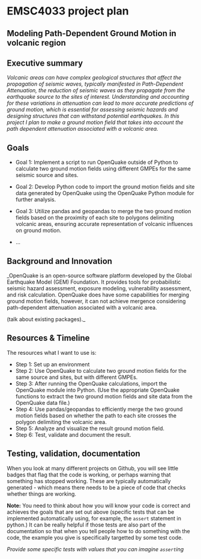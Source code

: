 # EMSC4033 project plan

## Modeling Path-Dependent Ground Motion in volcanic region

## Executive summary
_Volcanic areas can have complex geological structures that affect the propagation of seismic waves, typically manifested in Path-Dependent Attenuation, the reduction of seismic waves as they propagate from the earthquake source to the sites of interest.
Understanding and accounting for these variations in attenuation can lead to more accurate predictions of ground motion, which is essential for assessing seismic hazards and designing structures that can withstand potential earthquakes.
In this project I plan to  make a ground motion field that takes into account the  path dependent attenuation associated with a volcanic area._

## Goals

- Goal 1: Implement a script to run OpenQuake outside of Python to calculate two ground motion fields using different GMPEs for the same seismic source and sites.

- Goal 2: Develop Python code to import the ground motion fields and site data generated by OpenQuake using the OpenQuake Python module for further analysis.

- Goal 3: Utilize pandas and geopandas to merge the two ground motion fields based on the proximity of each site to polygons delimiting volcanic areas, ensuring accurate representation of volcanic influences on ground motion.

- ...

## Background and Innovation  

_OpenQuake is an open-source software platform developed by the Global Earthquake Model (GEM) Foundation. It provides tools for probabilistic seismic hazard assessment, exposure modeling, vulnerability assessment, and risk calculation. 
OpenQuake does have some capabilities for merging ground motion fields, however, it can not achieve mergence considering path-dependent attenuation associated with a volcanic area.

(talk about existing packages)._

## Resources & Timeline

The resources what I want to use is:


- Step 1: Set up an environment
- Step 2: Use OpenQuake to calculate two ground motion fields for the same source and sites, but with different GMPEs.
- Step 3: After running the OpenQuake calculations, import the OpenQuake module into Python. (Use the appropriate OpenQuake functions to extract the two ground motion fields and site data from the OpenQuake data file.)
- Step 4: Use pandas/geopandas to efficiently merge the two ground motion fields based on whether the path to each site crosses the polygon delimiting the volcanic area.
- Step 5: Analyze and visualize the result ground motion field.
- Step 6: Test, validate and document the result. 

## Testing, validation, documentation

When you look at many different projects on Github, you will see little badges that flag that the code is working, or perhaps warning that something
has stopped working. These are typically automatically generated - which means there needs to be a piece of code that checks whether things are working.


**Note:** You need to think about how you will know your code is correct and achieves 
the goals that are set out above (specific tests that can be implemented automatically using, 
for example, the `assert` statement in python.)  It can be really helpful if those tests are also 
part of the documentation so that when you tell people how to do something with the code, 
the example you give is specifically targetted by some test code.

_Provide some specific tests with values that you can imagine `assert`ing_